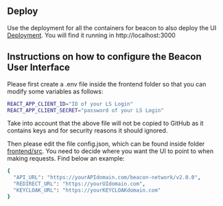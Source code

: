 ## Deploy

Use the deployment for all the containers for beacon to also deploy the UI [Deployment](https://github.com/EGA-archive/beacon2-ri-api/blob/develop/deploy/README.md). You will find it running in http://localhost:3000

## Instructions on how to configure the Beacon User Interface
 
Please first create a .env file inside the frontend folder so that you can modify some variables as follows:

```bash
REACT_APP_CLIENT_ID="ID of your LS Login"
REACT_APP_CLIENT_SECRET="password of your LS Login"
```

Take into account that the above file will not be copied to GitHub as it contains keys and for security reasons it should ignored.

Then please edit the file config.json, which can be found inside folder [frontend/src](https://github.com/EGA-archive/beacon2-ri-api/blob/develop/frontend/src/config.json). You need to decide where you want the UI to point to when making requests. Find below an example:

 ```bash
{
   "API_URL": "https://yourAPIdomain.com/beacon-network/v2.0.0",
   "REDIRECT_URL": "https://yourUIdomain.com",
   "KEYCLOAK_URL": "https://yourKEYCLOAKdomain.com"
 }
```